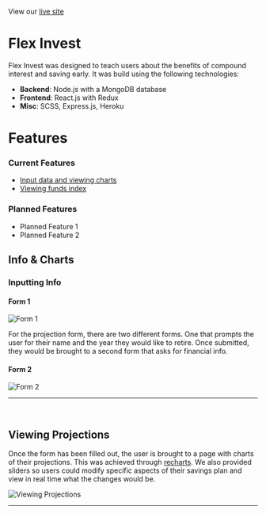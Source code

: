 View our [live site](https://flex-invest.herokuapp.com)

# Flex Invest
Flex Invest was designed to teach users about the benefits of compound interest and saving early.
It was build using the following technologies: 
* <strong>Backend</strong>: Node.js with a MongoDB database
* <strong>Frontend</strong>: React.js with Redux
* <strong>Misc</strong>: SCSS, Express.js, Heroku

# Features 
### Current Features
* [Input data and viewing charts]()
* [Viewing funds index]()

### Planned Features
* Planned Feature 1
* Planned Feature 2

## Info & Charts
### Inputting Info
#### Form 1
![Form 1](https://github.com/jameshawkinsjr/flex-invest/tree/master/client/public/form1.png)

For the projection form, there are two different forms. One that prompts the user for their
name and the year they would like to retire. Once submitted, they would be brought to a
second form that asks for financial info.

#### Form 2
![Form 2](https://github.com/jameshawkinsjr/flex-invest/tree/master/client/public/form2.png)
*** 
<br>

## Viewing Projections
Once the form has been filled out, the user is brought to a page with charts of their
projections. This was achieved through [recharts](https://github.com/recharts/recharts).
We also provided sliders so users could modify specific aspects of their savings plan
and view in real time what the changes would be.

![Viewing Projections](https://github.com/jameshawkinsjr/flex-invest/tree/master/client/public/view_projection.gif)
***
<br>